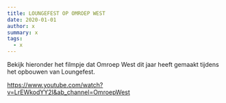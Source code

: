 ```yaml
---
title: LOUNGEFEST OP OMROEP WEST
date: 2020-01-01
author: x
summary: x
tags:
  - x
---
```

Bekijk hieronder het filmpje dat Omroep West dit jaar heeft gemaakt tijdens het opbouwen van Loungefest.



https://www.youtube.com/watch?v=LrEWkodYY2I&ab_channel=OmroepWest